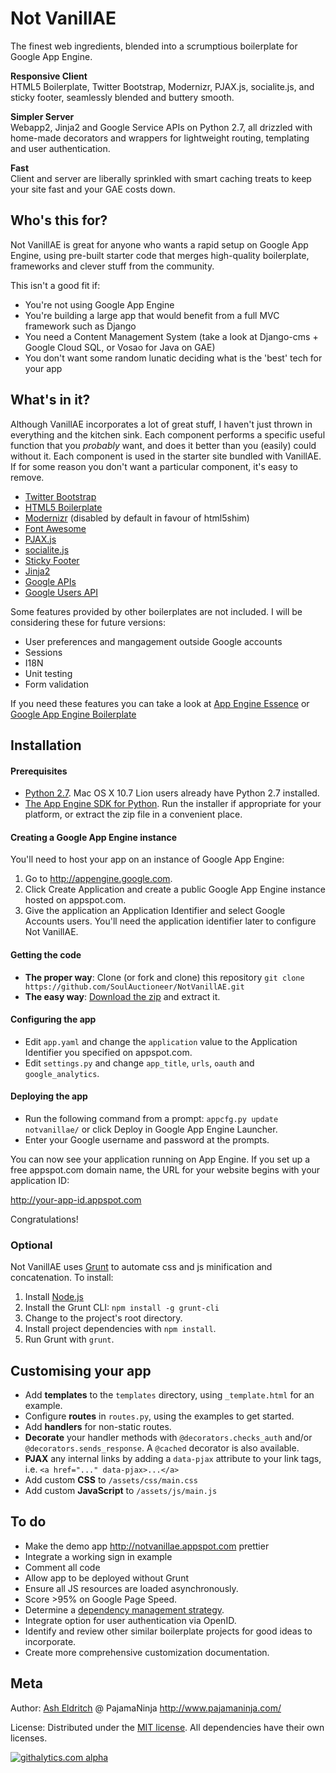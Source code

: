 Not VanillAE
============

The finest web ingredients, blended into a scrumptious boilerplate for Google App Engine.

__Responsive Client__  
HTML5 Boilerplate, Twitter Bootstrap, Modernizr, PJAX.js, socialite.js, and sticky footer, seamlessly blended and buttery smooth.

__Simpler Server__  
Webapp2, Jinja2 and Google Service APIs on Python 2.7, all drizzled with home-made decorators and wrappers for lightweight routing, templating and user authentication.

__Fast__  
Client and server are liberally sprinkled with smart caching treats to keep your site fast and your GAE costs down.

Who's this for?
---------------
Not VanillAE is great for anyone who wants a rapid setup on Google App Engine, 
using pre-built starter code that merges high-quality boilerplate, frameworks and clever stuff from the community.

This isn't a good fit if:
- You're not using Google App Engine
- You're building a large app that would benefit from a full MVC framework such as Django
- You need a Content Management System (take a look at Django-cms + Google Cloud SQL, or Vosao for Java on GAE)
- You don't want some random lunatic deciding what is the 'best' tech for your app


What's in it?
-------------
Although VanillAE incorporates a lot of great stuff, I haven't just thrown in everything and the kitchen sink. 
Each component performs a specific useful function that you *probably* want, and does it better than you (easily) could without it. 
Each component is used in the starter site bundled with VanillAE.
If for some reason you don't want a particular component, it's easy to remove.

- [Twitter Bootstrap](http://twitter.github.io/bootstrap/)
- [HTML5 Boilerplate](http://html5boilerplate.com/)
- [Modernizr](http://modernizr.com) (disabled by default in favour of html5shim)
- [Font Awesome](http://fontawesome.io/")
- [PJAX.js](http://pjax.heroku.com/)
- [socialite.js](http://socialitejs.com/)
- [Sticky Footer](http://twitter.github.io/bootstrap/examples/sticky-footer-navbar.html)
- [Jinja2](http://jinja.pocoo.org/docs/)
- [Google APIs](https://developers.google.com/api-client-library/python/start/get_started)
- [Google Users API](https://developers.google.com/appengine/docs/python/users/)

Some features provided by other boilerplates are not included. I will be considering these for future versions:
- User preferences and mangagement outside Google accounts
- Sessions
- I18N
- Unit testing
- Form validation

If you need these features you can take a look at
[App Engine Essence](https://github.com/alchemycs/appengine-essence)
or [Google App Engine Boilerplate](https://github.com/ronw23/gae-boilerplate)


Installation
------------

#### Prerequisites

- [Python 2.7](http://www.python.org/getit/releases/2.7/).
Mac OS X 10.7 Lion users already have Python 2.7 installed.
- [The App Engine SDK for Python](https://developers.google.com/appengine/downloads#Google_App_Engine_SDK_for_Python). 
Run the installer if appropriate for your platform, or extract the zip file in a convenient place.

#### Creating a Google App Engine instance

You'll need to host your app on an instance of Google App Engine:
 1. Go to http://appengine.google.com.
 2. Click Create Application and create a public Google App Engine instance hosted on appspot.com.
 3. Give the application an Application Identifier and select Google Accounts users. You'll need the application identifier later to configure Not VanillAE.

#### Getting the code

- __The proper way__: Clone (or fork and clone) this repository
 `git clone https://github.com/SoulAuctioneer/NotVanillAE.git`
- __The easy way__: [Download the zip](https://github.com/SoulAuctioneer/NotVanillAE/archive/master.zip) and extract it.

#### Configuring the app

- Edit `app.yaml` and change the `application` value to the Application Identifier you specified on appspot.com.
- Edit `settings.py` and change `app_title`, `urls`, `oauth` and `google_analytics`.

#### Deploying the app

- Run the following command from a prompt: `appcfg.py update notvanillae/` or click Deploy in Google App Engine Launcher.
- Enter your Google username and password at the prompts.

You can now see your application running on App Engine. If you set up a free appspot.com domain name, the URL for your website begins with your application ID:

http://your-app-id.appspot.com

Congratulations!

### Optional

Not VanillAE uses [Grunt](http://gruntjs.com/) to automate css and js minification and concatenation. To install:
 1. Install [Node.js](http://nodejs.org/download/)
 2. Install the Grunt CLI: `npm install -g grunt-cli`
 3. Change to the project's root directory.
 4. Install project dependencies with `npm install`.
 5. Run Grunt with `grunt`.


Customising your app
--------------------

- Add __templates__ to the `templates` directory, using `_template.html` for an example.
- Configure __routes__ in `routes.py`, using the examples to get started.
- Add __handlers__ for non-static routes.
- __Decorate__ your handler methods with `@decorators.checks_auth` and/or `@decorators.sends_response`. A `@cached` decorator is also available.
- __PJAX__ any internal links by adding a `data-pjax` attribute to your link tags, i.e. `<a href="..." data-pjax>...</a>`
- Add custom __CSS__ to `/assets/css/main.css`
- Add custom __JavaScript__ to `/assets/js/main.js`


To do
-----

- Make the demo app http://notvanillae.appspot.com prettier
- Integrate a working sign in example
- Comment all code
- Allow app to be deployed without Grunt
- Ensure all JS resources are loaded asynchronously.
- Score >95% on Google Page Speed.
- Determine a [dependency management strategy](http://bower.io/).
- Integrate option for user authentication via OpenID.
- Identify and review other similar boilerplate projects for good ideas to incorporate.
- Create more comprehensive customization documentation.


Meta
------
Author: [Ash Eldritch](http://www.linkedin.com.tw/eldritch) @ PajamaNinja http://www.pajamaninja.com/

License: Distributed under the [MIT license](http://opensource.org/licenses/MIT). All dependencies have their own licenses.

[![githalytics.com alpha](https://cruel-carlota.pagodabox.com/382cdd95d5655cd9c0c9d0adabc05614 "githalytics.com")](http://githalytics.com/SoulAuctioneer/notvanillae)
